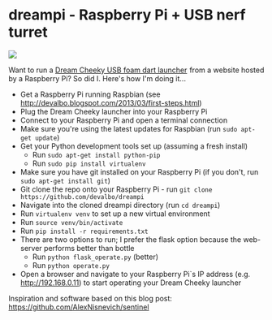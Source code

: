 dreampi - Raspberry Pi + USB nerf turret
=======

<img src="https://lh3.googleusercontent.com/-tb2DVWezq2E/UY6_VrMnnyI/AAAAAAAAFL0/ZrEgFtUA20g/w816-h612-no/IMG_20130511_164749.jpg"/>

Want to run a <a target="_blank" href="http://www.amazon.com/s/?_encoding=UTF8&camp=1789&creative=390957&field-keywords=dream%20cheeky&linkCode=ur2&sprefix=dream%20chee%2Caps%2C165&tag=devalbo-20&url=search-alias%3Dtoys-and-games">Dream Cheeky USB foam dart launcher</a><img src="https://www.assoc-amazon.com/e/ir?t=devalbo-20&l=ur2&o=1" width="1" height="1" border="0" alt="" style="border:none !important; margin:0px !important;" />
from a website hosted by a Raspberry Pi? So did I. Here's how I'm doing it...

* Get a Raspberry Pi running Raspbian (see http://devalbo.blogspot.com/2013/03/first-steps.html)
* Plug the Dream Cheeky launcher into your Raspberry Pi
* Connect to your Raspberry Pi and open a terminal connection
* Make sure you're using the latest updates for Raspbian (run `sudo apt-get update`)
* Get your Python development tools set up (assuming a fresh install)
  - Run `sudo apt-get install python-pip`
  - Run `sudo pip install virtualenv`
* Make sure you have git installed on your Raspberry Pi (if you don't, run `sudo apt-get install git`)
* Git clone the repo onto your Raspberry Pi - run `git clone https://github.com/devalbo/dreampi`
* Navigate into the cloned dreampi directory (run `cd dreampi`)
* Run `virtualenv venv` to set up a new virtual environment
* Run `source venv/bin/activate`
* Run `pip install -r requirements.txt`
* There are two options to run; I prefer the flask option because the web-server performs better than bottle
  - Run `python flask_operate.py` (better)
  - Run `python operate.py`
* Open a browser and navigate to your Raspberry Pi`s IP address (e.g. http://192.168.0.11) to start
operating your Dream Cheeky launcher

Inspiration and software based on this blog post: https://github.com/AlexNisnevich/sentinel
